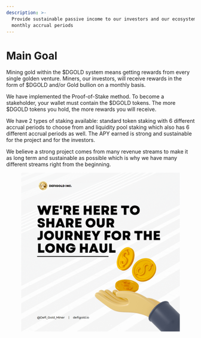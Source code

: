 ```yaml
---
description: >-
  Provide sustainable passive income to our investors and our ecosystem with
  monthly accrual periods
---
```


# Main Goal

Mining gold within the $DGOLD system means getting rewards from every single golden venture. Miners, our investors, will receive rewards in the form of $DGOLD and/or Gold bullion on a monthly basis.

We have implemented the Proof-of-Stake method. To become a stakeholder, your wallet must contain the $DGOLD tokens. The more $DGOLD tokens you hold, the more rewards you will receive.

We have 2 types of staking available: standard token staking with 6 different accrual periods to choose from and liquidity pool staking which also has 6 different accrual periods as well. The APY earned is strong and sustainable for the project and for the investors.

We believe a strong project comes from many revenue streams to make it as long term and sustainable as possible which is why we have many different streams right from the beginning.

<figure><img src="../.gitbook/assets/main goal.png" alt=""><figcaption></figcaption></figure>
